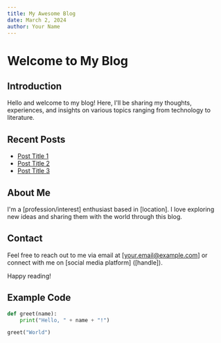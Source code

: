 ```yaml
---
title: My Awesome Blog
date: March 2, 2024
author: Your Name
---
```


# Welcome to My Blog

## Introduction

Hello and welcome to my blog! Here, I'll be sharing my thoughts, experiences, and insights on various topics ranging from technology to literature.

## Recent Posts

- [Post Title 1](post1.md)
- [Post Title 2](post2.md)
- [Post Title 3](post3.md)

## About Me

I'm a [profession/interest] enthusiast based in [location]. I love exploring new ideas and sharing them with the world through this blog.

## Contact

Feel free to reach out to me via email at [your.email@example.com] or connect with me on [social media platform] ([handle]).

Happy reading!

## Example Code

```python
def greet(name):
    print("Hello, " + name + "!")

greet("World")
